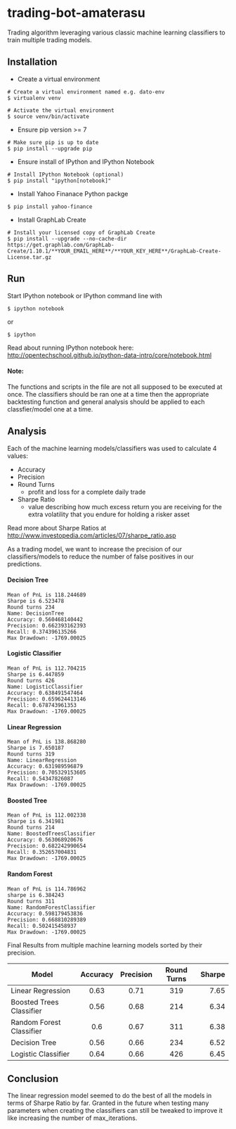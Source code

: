 trading-bot-amaterasu
=====================
Trading algorithm leveraging various classic machine learning classifiers to train multiple trading models. 

Installation
------------

* Create a virtual environment
```
# Create a virtual environment named e.g. dato-env
$ virtualenv venv

# Activate the virtual environment
$ source venv/bin/activate
```

* Ensure pip version >= 7
```
# Make sure pip is up to date
$ pip install --upgrade pip
```

* Ensure install of IPython and IPython Notebook
```
# Install IPython Notebook (optional)
$ pip install "ipython[notebook]"
```

* Install Yahoo Finanace Python packge

```
$ pip install yahoo-finance
```

* Install GraphLab Create
```
# Install your licensed copy of GraphLab Create
$ pip install --upgrade --no-cache-dir https://get.graphlab.com/GraphLab-Create/1.10.1/**YOUR_EMAIL_HERE**/**YOUR_KEY_HERE**/GraphLab-Create-License.tar.gz
```

Run
---
Start IPython notebook or IPython command line with

    $ ipython notebook

or

    $ ipython

Read about running IPython notebook here:
<http://opentechschool.github.io/python-data-intro/core/notebook.html>

#### Note:

The functions and scripts in the file are not all supposed to be executed at once. The classifiers should be ran one at a time then the appropriate backtesting function and general analysis should be applied to each classfier/model one at a time.

Analysis
--------

Each of the machine learning models/classifiers was used to calculate 4 values:
* Accuracy
* Precision
* Round Turns
  * profit and loss for a complete daily trade
* Sharpe Ratio
  * value describing how much excess return you are receiving for the extra volatility that you endure for holding a risker asset

Read more about Sharpe Ratios at <http://www.investopedia.com/articles/07/sharpe_ratio.asp>

As a trading model, we want to increase the precision of our classifiers/models to reduce the number of false positives in our predictions.

#### Decision Tree
```
Mean of PnL is 118.244689 
Sharpe is 6.523478
Round turns 234
Name: DecisionTree
Accuracy: 0.560468140442
Precision: 0.662393162393
Recall: 0.374396135266
Max Drawdown: -1769.00025
```

#### Logistic Classifier
```
Mean of PnL is 112.704215 
Sharpe is 6.447859
Round turns 426
Name: LogisticClassifier
Accuracy: 0.638491547464
Precision: 0.659624413146
Recall: 0.678743961353
Max Drawdown: -1769.00025
```

#### Linear Regression
```
Mean of PnL is 138.868280 
Sharpe is 7.650187
Round turns 319
Name: LinearRegression
Accuracy: 0.631989596879
Precision: 0.705329153605
Recall: 0.54347826087
Max Drawdown: -1769.00025
```

#### Boosted Tree
```
Mean of PnL is 112.002338
Sharpe is 6.341981
Round turns 214
Name: BoostedTreesClassifier
Accuracy: 0.563068920676
Precision: 0.682242990654
Recall: 0.352657004831
Max Drawdown: -1769.00025
```

#### Random Forest
```
Mean of PnL is 114.786962 
sharpe is 6.384243
Round turns 311
Name: RandomForestClassifier
Accuracy: 0.598179453836
Precision: 0.668810289389
Recall: 0.502415458937
Max Drawdown: -1769.00025
```

Final Results from multiple machine learning models sorted by their precision.

| Model                    | Accuracy | Precision  | Round Turns | Sharpe  |
| ------------------------ |:--------:| :---------:| :----------:|--------:|
| Linear Regression        | 0.63     | 0.71       | 319         | 7.65    |
| Boosted Trees Classifier | 0.56     | 0.68       | 214         | 6.34    |
| Random Forest Classifier | 0.6      | 0.67       | 311         | 6.38    |
| Decision Tree            | 0.56     | 0.66       | 234         | 6.52    |
| Logistic Classifier      | 0.64     | 0.66       | 426         | 6.45    |


Conclusion
----------
The linear regression model seemed to do the best of all the models in terms of Sharpe Ratio by far.
Granted in the future when testing many parameters when creating the classifiers can still be tweaked to improve it like increasing the number of max_iterations.


